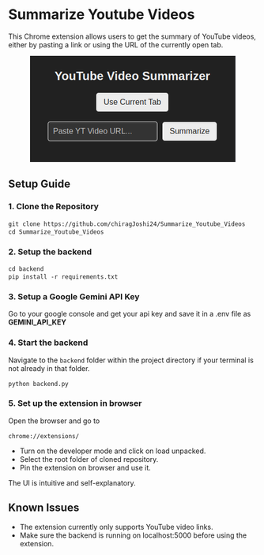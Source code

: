 # Summarize Youtube Videos

This Chrome extension allows users to get the summary of YouTube videos, either by pasting a link or using the URL of the currently open tab.
<p align="center">
  <img src="/assets/ui.png" />
</p>

## Setup Guide

### **1. Clone the Repository**


```
git clone https://github.com/chiragJoshi24/Summarize_Youtube_Videos
cd Summarize_Youtube_Videos
```

### **2. Setup the backend**

```
cd backend
pip install -r requirements.txt
```
### **3. Setup a Google Gemini API Key**

Go to your google console and get your api key and save it in a .env file as **GEMINI_API_KEY**

### **4. Start the backend**
Navigate to the `backend` folder within the project directory if your terminal is not already in that folder.
```
python backend.py
```

### **5. Set up the extension in browser**

Open the browser and go to 

```
chrome://extensions/
```
* Turn on the developer mode and click on load unpacked.
* Select the root folder of cloned repository.
* Pin the extension on browser and use it.

The UI is intuitive and self-explanatory.

## Known Issues
* The extension currently only supports YouTube video links.
* Make sure the backend is running on localhost:5000 before using the extension.
